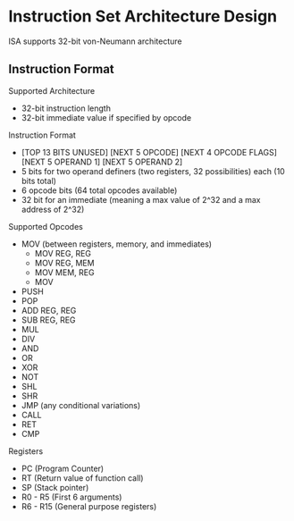 # Instruction Set Architecture Design
ISA supports 32-bit von-Neumann architecture
## Instruction Format
Supported Architecture
* 32-bit instruction length
* 32-bit immediate value if specified by opcode

Instruction Format
* [TOP 13 BITS UNUSED] [NEXT 5 OPCODE] [NEXT 4 OPCODE FLAGS] [NEXT 5 OPERAND 1] [NEXT 5 OPERAND 2]
* 5 bits for two operand definers (two registers, 32 possibilities) each (10 bits total)
* 6 opcode bits (64 total opcodes available)
* 32 bit for an immediate (meaning a max value of 2^32 and a max address of 2^32)

Supported Opcodes
* MOV (between registers, memory, and immediates)
    * MOV REG, REG
    * MOV REG, MEM
    * MOV MEM, REG
    * MOV 
* PUSH
* POP
* ADD REG, REG
* SUB REG, REG
* MUL
* DIV
* AND
* OR
* XOR
* NOT
* SHL
* SHR
* JMP (any conditional variations)
* CALL
* RET
* CMP

Registers
* PC (Program Counter)
* RT (Return value of function call)
* SP (Stack pointer)
* R0 - R5 (First 6 arguments)
* R6 - R15 (General purpose registers)